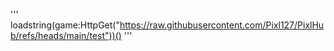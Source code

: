 ''' loadstring(game:HttpGet("https://raw.githubusercontent.com/Pixl127/PixlHub/refs/heads/main/test"))() '''